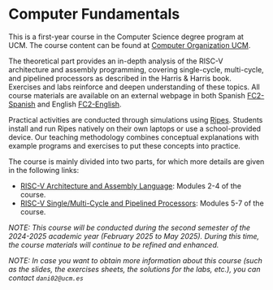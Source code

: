 # Computer Fundamentals

This is a first-year course in the Computer Science degree program at UCM. The course content can be found at [Computer Organization UCM](http://web.fdi.ucm.es/UCMFiles/pdf/FICHAS_DOCENTES/2024/8704.pdf).

The theoretical part provides an in-depth analysis of the RISC-V architecture and assembly programming, covering single-cycle, multi-cycle, and pipelined processors as described in the Harris & Harris book. Exercises and labs reinforce and deepen understanding of these topics. All course materials are available on an external webpage in both Spanish [FC2-Spanish](https://www.fdi.ucm.es/profesor/mendias/FC2/FC2.html) and English [FC2-English](https://www.fdi.ucm.es/profesor/mendias/FC2/FC2-en.html).

Practical activities are conducted through simulations using [Ripes](https://github.com/mortbopet/Ripes). Students install and run Ripes natively on their own laptops or use a school-provided device. Our teaching methodology combines conceptual explanations with example programs and exercises to put these concepts into practice.

The course is mainly divided into two parts, for which more details are given in the following links:

- [RISC-V Architecture and Assembly Language](https://github.com/artecs-group/RVfpga-sim-addons/tree/main/Computer_Fundamentals/RiscvArchitectureAssembly): Modules 2-4 of the course.
- [RISC-V Single/Multi-Cycle and Pipelined Processors](https://github.com/artecs-group/RVfpga-sim-addons/tree/main/Computer_Fundamentals/RiscvProcessors): Modules 5-7 of the course.

*NOTE: This course will be conducted during the second semester of the 2024-2025 academic year (February 2025 to May 2025). During this time, the course materials will continue to be refined and enhanced.*

*NOTE: In case you want to obtain more information about this course (such as the slides, the exercises sheets, the solutions for the labs, etc.), you can contact ```dani02@ucm.es```*
